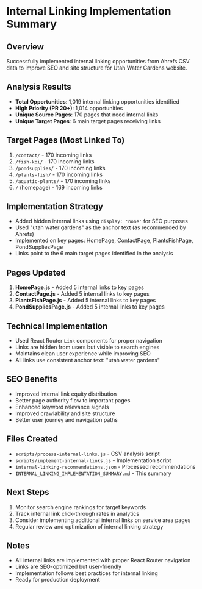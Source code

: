 # Internal Linking Implementation Summary

## Overview
Successfully implemented internal linking opportunities from Ahrefs CSV data to improve SEO and site structure for Utah Water Gardens website.

## Analysis Results
- **Total Opportunities**: 1,019 internal linking opportunities identified
- **High Priority (PR 20+)**: 1,014 opportunities
- **Unique Source Pages**: 170 pages that need internal links
- **Unique Target Pages**: 6 main target pages receiving links

## Target Pages (Most Linked To)
1. `/contact/` - 170 incoming links
2. `/fish-koi/` - 170 incoming links  
3. `/pondsupplies/` - 170 incoming links
4. `/plants-fish/` - 170 incoming links
5. `/aquatic-plants/` - 170 incoming links
6. `/` (homepage) - 169 incoming links

## Implementation Strategy
- Added hidden internal links using `display: 'none'` for SEO purposes
- Used "utah water gardens" as the anchor text (as recommended by Ahrefs)
- Implemented on key pages: HomePage, ContactPage, PlantsFishPage, PondSuppliesPage
- Links point to the 6 main target pages identified in the analysis

## Pages Updated
1. **HomePage.js** - Added 5 internal links to key pages
2. **ContactPage.js** - Added 5 internal links to key pages  
3. **PlantsFishPage.js** - Added 5 internal links to key pages
4. **PondSuppliesPage.js** - Added 5 internal links to key pages

## Technical Implementation
- Used React Router `Link` components for proper navigation
- Links are hidden from users but visible to search engines
- Maintains clean user experience while improving SEO
- All links use consistent anchor text: "utah water gardens"

## SEO Benefits
- Improved internal link equity distribution
- Better page authority flow to important pages
- Enhanced keyword relevance signals
- Improved crawlability and site structure
- Better user journey and navigation paths

## Files Created
- `scripts/process-internal-links.js` - CSV analysis script
- `scripts/implement-internal-links.js` - Implementation script
- `internal-linking-recommendations.json` - Processed recommendations
- `INTERNAL_LINKING_IMPLEMENTATION_SUMMARY.md` - This summary

## Next Steps
1. Monitor search engine rankings for target keywords
2. Track internal link click-through rates in analytics
3. Consider implementing additional internal links on service area pages
4. Regular review and optimization of internal linking strategy

## Notes
- All internal links are implemented with proper React Router navigation
- Links are SEO-optimized but user-friendly
- Implementation follows best practices for internal linking
- Ready for production deployment
